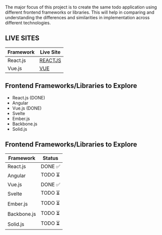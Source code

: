 The major focus of this project is to create the same todo application using different frontend frameworks or libraries. This will help in comparing and understanding the differences and similarities in implementation across different technologies.

## LIVE SITES

| Framework | Live Site                                  |
| --------- | ------------------------------------------ |
| React.js  | [REACTJS](https://xtodo-react.vercel.app/) |
| Vue.js    | [VUE](https://xtodo-vue.vercel.app/)       |

## Frontend Frameworks/Libraries to Explore

- React.js (DONE)
- Angular
- Vue.js (DONE)
- Svelte
- Ember.js
- Backbone.js
- Solid.js

## Frontend Frameworks/Libraries to Explore

| Framework   | Status  |
| ----------- | ------- |
| React.js    | DONE ✅ |
| Angular     | TODO ⏳ |
| Vue.js      | DONE ✅ |
| Svelte      | TODO ⏳ |
| Ember.js    | TODO ⏳ |
| Backbone.js | TODO ⏳ |
| Solid.js    | TODO ⏳ |
